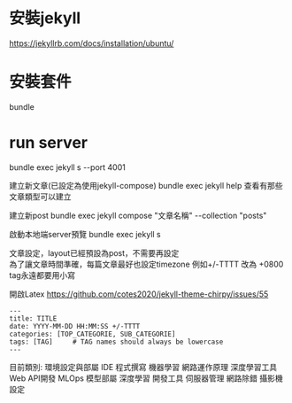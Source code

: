 # 安裝jekyll
https://jekyllrb.com/docs/installation/ubuntu/

# 安裝套件
bundle

# run server
bundle exec jekyll s --port 4001

建立新文章(已設定為使用jekyll-compose)
bundle exec jekyll help 查看有那些文章類型可以建立

建立新post
bundle exec jekyll compose "文章名稱" --collection "posts"

啟動本地端server預覽
bundle exec jekyll s

文章設定，layout已經預設為post，不需要再設定  
為了讓文章時間準確，每篇文章最好也設定timezone
例如+/-TTTT 改為  +0800
tag永遠都要用小寫

開啟Latex
https://github.com/cotes2020/jekyll-theme-chirpy/issues/55


```
---
title: TITLE
date: YYYY-MM-DD HH:MM:SS +/-TTTT  
categories: [TOP_CATEGORIE, SUB_CATEGORIE]
tags: [TAG]     # TAG names should always be lowercase
---
```


目前類別:
環境設定與部屬
IDE
程式撰寫
機器學習
網路運作原理
深度學習工具
Web API開發
MLOps
模型部屬
深度學習
開發工具
伺服器管理
網路除錯
攝影機設定
